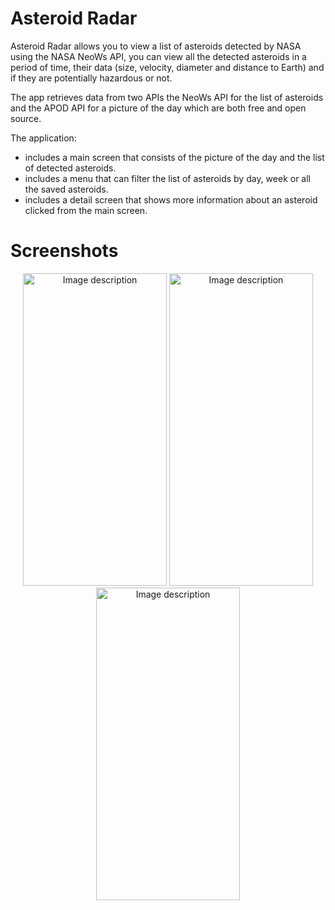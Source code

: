 # Asteroid Radar
Asteroid Radar allows you to view a list of asteroids detected by NASA using the NASA NeoWs API, you can view all the detected asteroids in a period of time, their data (size, velocity, diameter and distance to Earth) and if they are potentially hazardous or not.

The app retrieves data from two APIs the NeoWs API for the list of asteroids and the APOD API for a picture of the day which are both free and open source.

The application:
* includes a main screen that consists of the picture of the day and the list of detected asteroids.
* includes a menu that can filter the list of asteroids by day, week or all the saved asteroids.
* includes a detail screen that shows more information about an asteroid clicked from the main screen.

# Screenshots
<p align="center">
<img src="https://user-images.githubusercontent.com/90982374/234612581-4df41c1a-eda8-4808-b628-3eaf3fb15b78.png" alt="Image description" width="230" height="500">
<img src="https://user-images.githubusercontent.com/90982374/234612682-45ae47c0-c33d-49c9-bde2-63d373e9c110.png" alt="Image description" width="230" height="500">
<img src="https://user-images.githubusercontent.com/90982374/234612752-67ce22ea-43a6-4cac-9743-ac64e6315f22.png" alt="Image description" width="230" height="500">
</p>
